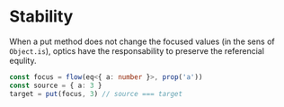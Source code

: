 ---
---

# Stability

When a put method does not change the focused values (in the sens of `Object.is`), optics have the responsability to preserve the referencial equlity.

```typescript
const focus = flow(eq<{ a: number }>, prop('a'))
const source = { a: 3 }
target = put(focus, 3) // source === target
```
